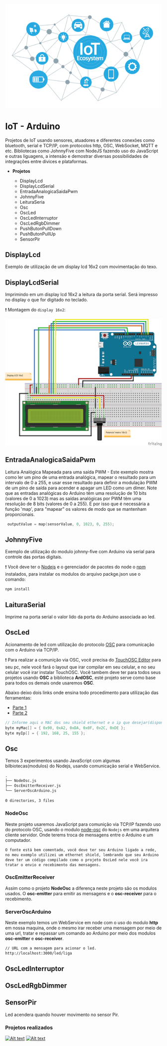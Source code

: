 
![alt text](https://github.com/houstonsantos/Arduino/blob/master/img/iot.png "Logo Title Text 2")


 # IoT - Arduino
   
Projetos de IoT usando sensores, atuadores e diferentes conexões como bluetooth, serial e TCP/IP, com protocolos http, OSC, WebSocket, MQTT e etc. Bibliotecas como JohnnyFive com NodeJS fazendo uso do JavaScript e outras liguagens, a intensão e demostrar diversas possibilidades de integrações entre divices e plataformas.


* **Projetos** 

    * DisplayLcd 
    * DisplayLcdSerial
    * EntradaAnalogicaSaidaPwm
    * JohnnyFive
    * LeituraSeria
    * Osc
    * OscLed
    * OscLedInterruptor
    * OscLedRgbDimmer
    * PushButonPullDown
    * PushButonPullUp
    * SensorPir

## DisplayLcd

Exemplo de utilização de um display lcd 16x2 com movimentação do texo.


## DisplayLcdSerial

Imprimindo em um display lcd 16x2 a leitura da porta serial. Será impresso no display o que for digitado no teclado. 

❗️ Montagem do ```display 16x2```:

![alt text](https://github.com/houstonsantos/Arduino/blob/master/img/display.png "Display")


## EntradaAnalogicaSaidaPwm

Leitura Analógica Mapeada para uma saída PWM - Este exemplo mostra como ler um pino de uma entrada analógica, mapear 
o resultado para um intervalo de 0 a 255, e usar esse resultado para definir a modulação PWM de um pino de saída 
para acender e apagar um LED como um dímer. Note que as entradas analógicas do Arduino têm uma resolução de 10 bits	
(valores de 0 a 1023) mas as saídas analógicas por PWM têm uma resolução de 8 bits (valores de 0 a 255). É por isso 
que é necessária a função 'map', para "mapear" os valores de modo que se mantenham proporcionais.

```C++
 outputValue = map(sensorValue, 0, 1023, 0, 255);
 ```

 ## JohnnyFive

Exemplo de utilização do modulo johnny-five com Arduino via serial para controle das portas digitais. 

❗️ Você deve ter o [Nodejs](https://nodejs.org/en/) e o gerenciador de pacotes do node o [npm](https://www.npmjs.com/) instalados, para instalar os modulos do arquivo packge.json use o comando:

 ```javascript
 npm install
 ```

 ## LaituraSerial

 Imprime na porta serial o valor lido da porta do Arduino associada ao led.


## OscLed

Acionamento de led com utilização do protocolo [OSC](https://es.wikipedia.org/wiki/OpenSound_Control) para comunicação com o Arduino via TCP/IP. 

❗️ Para realizar a comunição via OSC, você precisa do [TouchOSC Editor](https://hexler.net/software/touchosc) para seu pc, nele você fará o layout que irar compilar em seu celular, e no seu celular você irar instalar TouchOSC. Você tambem deve ter para todos seus projetos usando **OSC** a biblioteca **ArdOSC**, esté projeto serve como base para todos os demais onde usaremos **OSC**.

Abaixo deixo dois links onde ensina todo procedimento para utilização das ferramentas:
- [Parte 1](http://blog.eletronlivre.com.br/search?updated-max=2012-12-23T06:07:00-08:00&max-results=7)
- [Parte 2](http://blog.eletronlivre.com.br/2012/12/automacao-residencial-com-arduino-na.html)

```C++
// Informe aqui o MAC dos seu shield ethernet e o ip que desejar(disponivél) na faixa de sua rede.
byte myMac[] = { 0x90, 0xA2, 0xDA, 0x0F, 0x2C, 0xDE };				
byte myIp[] = { 192, 168, 25, 155 };
```


## Osc

Temos 3 experimentos usando JavaScript com algumas bilbiotecas(modulos) do Nodejs, usando comunicação serial e WebService. 

```
.
├── NodeOsc.js
├── OscEmitterReceiver.js
└── ServerOscArduino.js

0 directories, 3 files
```

### NodeOsc

Neste projeto usaremos JavaScript para comunição via TCP/IP fazendo uso do protocolo OSC, usando o modulo [node-osc](https://libraries.io/npm/node-osc) do ``Nodejs`` em uma arquitera cliente servidor. Onde terems troca de mensagens entre o Arduino e um computador.

```
O fonte está bem comentado, você deve ter seu Arduino ligado a rede, no meu exemplo utilizei um ethernet shield, lembrando que seu Arduino deve ter um código compilado como o projeto OscLed nele você ira tratar o envio e recebimento das mensagens. 
```

### OscEmitterReceiver

Assim como o projeto **NodeOsc** a diferença neste projeto são os modulos usados. O **osc-emitter** para emitir as mensagens e o **osc-receiver** para o recebimento.


### ServerOscArduino

Neste exemplo temos um WebService em node com o uso do modulo **http** em nossa maquina, onde o mesmo irar receber uma mensagem por meio de uma url, tratar e repassar um comando ao Arduino por meio dos modulos **osc-emitter** e **osc-receiver**.

```
// URL com a mensagem para acionar o led.
http://localhost:3000/led/liga
```

## OscLedInterruptor
## OscLedRgbDimmer
## SensorPir

Led acendera quando houver movimento no sensor Pir. 










<h3>Projetos realizados</h3>

[![Alt text](https://i.ytimg.com/vi/bxiT6m4V0zQ/hqdefault.jpg?sqp=-oaymwEXCNACELwBSFryq4qpAwkIARUAAIhCGAE=&rs=AOn4CLAAS1DTp2p8pIziuU-4SzAAVMacMw)](https://www.youtube.com/watch?v=bxiT6m4V0zQ&list=PLB3JsvtYkUUsx2X43MCU6g3JFl168cwRX)             [![Alt text](https://i.ytimg.com/vi/eRzkdTaYYJM/hqdefault.jpg?sqp=-oaymwEZCNACELwBSFXyq4qpAwsIARUAAIhCGAFwAQ==&rs=AOn4CLAmyjIfCawxpc4xU8EF_3RDss9i3g)](https://www.youtube.com/watch?v=eRzkdTaYYJM&list=PLB3JsvtYkUUsx2X43MCU6g3JFl168cwRX&index=3&t=0s)







